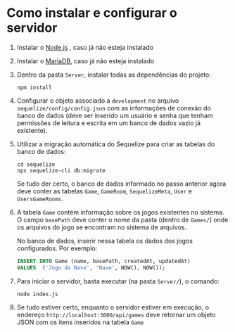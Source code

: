 # Como instalar e configurar o servidor

1. Instalar o [Node.js](https://nodejs.org/) , caso já não esteja instalado

2. Instalar o [MariaDB](https://mariadb.org/), caso já não esteja instalado

3. Dentro da pasta `Server`, instalar todas as dependências do projeto:

    ```
    npm install
    ```

4. Configurar o objeto associado a `development` no arquivo `sequelize/config/config.json` com as informações de conexão do banco de dados (deve ser inserido um usuário e senha que tenham permissões de leitura e escrita em um banco de dados vazio já existente).

5. Utilizar a migração automática do Sequelize para criar as tabelas do banco de dados:

    ```
    cd sequelize
    npx sequelize-cli db:migrate
    ```

    Se tudo der certo, o banco de dados informado no passo anterior agora deve conter as tabelas `Game`, `GameRoom`, `SequelizeMeta`, `User` e `UsersGameRooms`.

6. A tabela `Game` contém informação sobre os jogos existentes no sistema. O campo `basePath` deve conter o nome da pasta (dentro de `Games/`) onde os arquivos do jogo se encontram no sistema de arquivos. 

    No banco de dados, inserir nessa tabela os dados dos jogos configurados. Por exemplo:

    ```sql
    INSERT INTO Game (name, basePath, createdAt, updatedAt) 
    VALUES  ('Jogo da Nave', 'Nave', NOW(), NOW());
    ```

7. Para iniciar o servidor, basta executar (na pasta `Server/`), o comando:

    ```
    node index.js
    ```

8. Se tudo estiver certo, enquanto o servidor estiver em execução, o endereço `http://localhost:3000/api/games` deve retornar um objeto JSON com os itens inseridos na tabela `Game`
